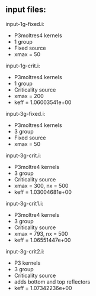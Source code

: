 input files:
------------

input-1g-fixed.i:
- P3moltres4 kernels
- 1 group
- Fixed source
- xmax = 50

input-1g-crit.i:
- P3moltres4 kernels
- 1 group
- Criticality source
- xmax = 200
- keff = 1.06003541e+00

input-3g-fixed.i:
- P3moltres4 kernels
- 3 group
- Fixed source
- xmax = 50

input-3g-crit.i:
- P3moltre4 kernels
- 3 group
- Criticality source
- xmax = 300, nx = 500
- keff = 1.03004681e+00

input-3g-crit1.i:
- P3moltre4 kernels
- 3 group
- Criticality source
- xmax = 793, nx = 500
- keff = 1.06551447e+00

input-3g-crit2.i:
- P3 kernels
- 3 group
- Criticality source
- adds bottom and top reflectors
- keff = 1.07342236e+00
